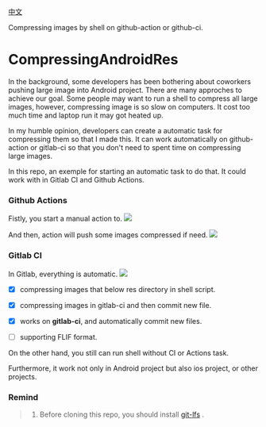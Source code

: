 [中文](https://github.com/BruceWind/CompressImagesInAndroid/blob/master/README_zh.md)

Compressing images by shell on github-action or github-ci. 
# CompressingAndroidRes
In the background, some developers has been bothering about coworkers pushing large image into Android project.
There are many approches to achieve our goal. Some people may want to run a shell to compress all large images, however, compressing image is so slow on computers. It cost too much time and laptop run it may got heated up.

In my humble opinion, developers can create a automatic task for compressing them  so that I made this. 
It can work automatically on github-action or gitlab-ci so that you don't need to spent time on compressing large images.

In this repo, an exemple for starting an automatic task to do that. It could work with in Gitlab CI and Github Actions.

### Github Actions

Fistly, you start a manual action to.
![](https://media.githubusercontent.com/media/BruceWind/CompressImagesInAndroid/master/screenshot_action_trigger.png)

And then, action will push some images compressed if need.
![](https://media.githubusercontent.com/media/BruceWind/CompressImagesInAndroid/master/screenshot_action_commited.png)


### Gitlab CI
In Gitlab, everything is automatic.
![](https://media.githubusercontent.com/media/BruceWind/CompressImagesInAndroid/master/screenshot_of_gitlab_ci.png)

- [x] compressing images that below res directory in shell script.
- [x] compressing images in gitlab-ci and then commit new file.
- [x] works on **gitlab-ci**, and automatically commit new files.
- [ ] supporting FLIF format.


On the other hand, you still can run shell without CI or Actions task.

Furthermore, it work not only in Android project but also ios project, or other projects.

### Remind 
> 1. Before cloning this repo, you should install [git-lfs](https://git-lfs.github.com/) .

